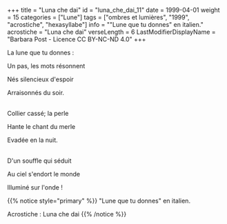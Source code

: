 +++
title = "Luna che dai"
id = "luna_che_dai_11"
date = 1999-04-01
weight = 15
categories = ["Lune"]
tags = ["ombres et lumières", "1999", "acrostiche", "hexasyllabe"]
info = "\"Lune que tu donnes\" en italien."
acrostiche = "Luna che dai"
verseLength = 6
LastModifierDisplayName = "Barbara Post - Licence CC BY-NC-ND 4.0"
+++

La lune que tu donnes :

Un pas, les mots résonnent

Nés silencieux d'espoir

Arraisonnés du soir.

 \
Collier cassé; la perle

Hante le chant du merle

Evadée en la nuit.

 \
D'un souffle qui séduit

Au ciel s'endort le monde

Illuminé sur l'onde !

{{% notice style="primary" %}}
"Lune que tu donnes" en italien.

Acrostiche : Luna che dai
{{% /notice %}}
